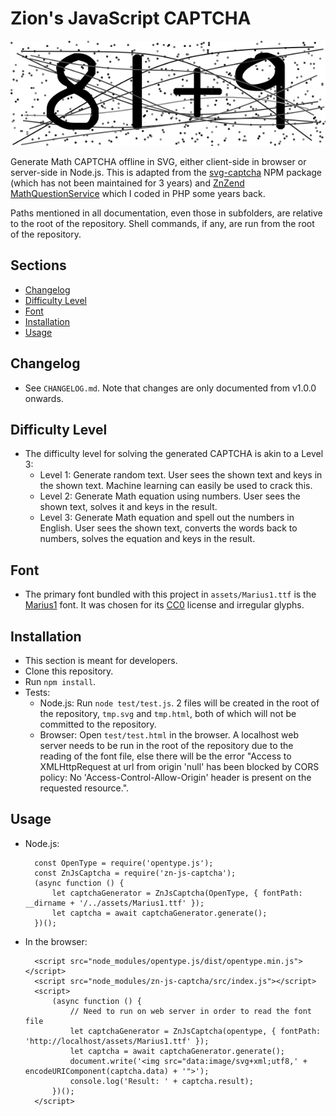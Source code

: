 # Zion's JavaScript CAPTCHA

![Sample](docs/README/sample.svg)

Generate Math CAPTCHA offline in SVG, either client-side in browser or server-side in Node.js.
This is adapted from the [svg-captcha](https://github.com/produck/svg-captcha) NPM package
(which has not been maintained for 3 years) and
[ZnZend MathQuestionService](https://github.com/zionsg/ZnZend/blob/master/src/Captcha/Service/MathQuestionService.php)
which I coded in PHP some years back.

Paths mentioned in all documentation, even those in subfolders, are relative to the root of the
repository. Shell commands, if any, are run from the root of the repository.

## Sections
- [Changelog](#changelog)
- [Difficulty Level](#difficulty-level)
- [Font](#font)
- [Installation](#installation)
- [Usage](#usage)

## Changelog
- See `CHANGELOG.md`. Note that changes are only documented from v1.0.0 onwards.

## Difficulty Level
- The difficulty level for solving the generated CAPTCHA is akin to a Level 3:
    + Level 1: Generate random text. User sees the shown text and keys in the shown text. Machine
      learning can easily be used to crack this.
    + Level 2: Generate Math equation using numbers. User sees the shown text, solves it and keys in
      the result.
    + Level 3: Generate Math equation and spell out the numbers in English. User sees the shown
      text, converts the words back to numbers, solves the equation and keys in the result.

## Font
- The primary font bundled with this project in `assets/Marius1.ttf` is the
  [Marius1](https://fontlibrary.org/en/font/marius1) font. It was chosen
  for its [CC0](https://creativecommons.org/publicdomain/zero/1.0/) license
  and irregular glyphs.

## Installation
- This section is meant for developers.
- Clone this repository.
- Run `npm install`.
- Tests:
    + Node.js: Run `node test/test.js`. 2 files will be created in the root
      of the repository, `tmp.svg` and `tmp.html`, both of which will not be
      committed to the repository.
    + Browser: Open `test/test.html` in the browser. A localhost web server
      needs to be run in the root of the repository due to the reading of the
      font file, else there will be the error "Access to XMLHttpRequest at url
      from origin 'null' has been blocked by CORS policy: No
      'Access-Control-Allow-Origin' header is present on the requested
      resource.".

## Usage
- Node.js:

        const OpenType = require('opentype.js');
        const ZnJsCaptcha = require('zn-js-captcha');
        (async function () {
            let captchaGenerator = ZnJsCaptcha(OpenType, { fontPath: __dirname + '/../assets/Marius1.ttf' });
            let captcha = await captchaGenerator.generate();
        })();

- In the browser:

        <script src="node_modules/opentype.js/dist/opentype.min.js"></script>
        <script src="node_modules/zn-js-captcha/src/index.js"></script>
        <script>
            (async function () {
                // Need to run on web server in order to read the font file
                let captchaGenerator = ZnJsCaptcha(opentype, { fontPath: 'http://localhost/assets/Marius1.ttf' });
                let captcha = await captchaGenerator.generate();
                document.write('<img src="data:image/svg+xml;utf8,' + encodeURIComponent(captcha.data) + '">');
                console.log('Result: ' + captcha.result);
            })();
        </script>
